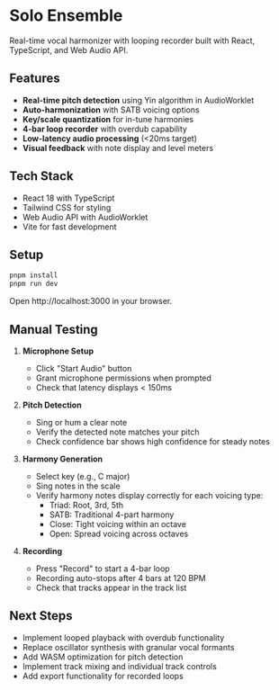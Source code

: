 # Solo Ensemble

Real-time vocal harmonizer with looping recorder built with React, TypeScript, and Web Audio API.

## Features

- **Real-time pitch detection** using Yin algorithm in AudioWorklet
- **Auto-harmonization** with SATB voicing options
- **Key/scale quantization** for in-tune harmonies
- **4-bar loop recorder** with overdub capability
- **Low-latency audio processing** (<20ms target)
- **Visual feedback** with note display and level meters

## Tech Stack

- React 18 with TypeScript
- Tailwind CSS for styling
- Web Audio API with AudioWorklet
- Vite for fast development

## Setup

```bash
pnpm install
pnpm run dev
```

Open http://localhost:3000 in your browser.

## Manual Testing

1. **Microphone Setup**
   - Click "Start Audio" button
   - Grant microphone permissions when prompted
   - Check that latency displays < 150ms

2. **Pitch Detection**
   - Sing or hum a clear note
   - Verify the detected note matches your pitch
   - Check confidence bar shows high confidence for steady notes

3. **Harmony Generation**
   - Select key (e.g., C major)
   - Sing notes in the scale
   - Verify harmony notes display correctly for each voicing type:
     - Triad: Root, 3rd, 5th
     - SATB: Traditional 4-part harmony
     - Close: Tight voicing within an octave
     - Open: Spread voicing across octaves

4. **Recording**
   - Press "Record" to start a 4-bar loop
   - Recording auto-stops after 4 bars at 120 BPM
   - Check that tracks appear in the track list

## Next Steps

- Implement looped playback with overdub functionality
- Replace oscillator synthesis with granular vocal formants
- Add WASM optimization for pitch detection
- Implement track mixing and individual track controls
- Add export functionality for recorded loops